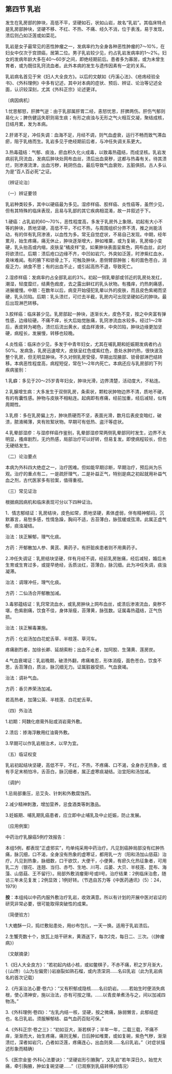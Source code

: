 ## 第四节 乳岩

发生在乳房部的肿块，高低不平，坚硬如石，状如山岩，故名“乳岩”。其临床特点是乳房部肿块，坚硬不移、不红、不热、不痛、经久不消，位于表浅，易于发现，溃后则凸如泛莲或如菜花。

乳岩是女子最常见的恶性肿瘤之一，发病率约为全身各种恶性肿瘤的7〜10%，在妇女中仅次于宫颈癌，居第二位。男子乳岩较少见，约占乳岩发病率的1〜2%。妇女的发病年龄大多在40〜60岁之间，即绝经期前后。患者多为寡居，或为未曾生育者，或为既往乳窍流血者。此外本病的发生与遗传因素有一定的关系。

乳岩病名首见于宋《妇人大全良方》。以后的文献如《丹溪心法》、《疮疡经验全书》、《外科理例》中多有记述，其中对本病的症状、预后、辨证、论治等记述全面，认识较深刻，尤其《外科正宗》论述更详。

〔病因病机〕

1.忧思郁怒，肝脾气逆：由于乳部属肝胃二经，恚怒忧思，肝脾两伤。肝伤气郁则易化火；脾伤健运失职则易生痰；有形之痰浊与无形之气火相互交凝，聚结成核，日结月累，发为本病。

2.肝肾不足，冲任失调：血海不足，月经不调，则气血虚衰，运行不畅而致气滞血瘀，阻于乳络而生。乳岩多见于绝经期前后者，与冲任失调关系更大。

3.热毒蕴结：气郁、痰浊，瘀血积久化火成毒，以致毒热蕴结，而成坚核。乳岩发病前乳窍流血，发病后肿块处网布血丝，溃后出血臭秽，这都与热毒有关。待其溃烂，则渗液流津，出血污秽，耗阴伤血，最后导致气血衰败，五脏俱损。古人多认为是“百人百必死”之证。

〔辨证论治〕

（一）辨证要领

乳岩种类较多，其中以硬癌最为多见。湿疹样癌、胶样癌、炎性癌等，虽然少见，但有其特殊的临床表现，且易与乳部的其它疾病相混淆，故一并叙述于下。

1.硬癌：占乳岩的60〜70%，恶性程度高，多发于乳房外上象限。初起有大小不等的肿块，质地坚硬，高低不平，不红不热，与周围组织分界不清，推之尚能活动，有的伴有乳窍渗液，以血性为多。常无自觉症状，不易自己发现。中期，经年累月，始生疼痛，痛无休止，肿块逐渐增大，肿如堆粟，或为复碗，乳房缩小变硬，乳头抬高或内缩，皮肤呈“橘皮样”变。如果肿块表面呈紫色，网布血丝，此时将欲溃烂。后期：溃后疮口边缘不齐，中凹如岩穴，外突如泛莲，时渗紫红血水，臭味难闻。有的腋下和锁骨上下，可触及肿块，患侧臂部肿胀；有的面色苍白，消瘦乏力，纳食不思；有的出血不止，或引起高热不退，导致死亡。

2.湿疹样癌：发病率约占全部乳岩的3%。初起一侧乳晕部或邻近的乳房处发红，潮湿，轻度糜烂，结黄色痂皮，去之露出鲜红的乳头状物。有搔痒，灼热刺痛感，进展缓慢。中期：在数年以后，病变开始侵犯乳晕以外的皮肤，而且皮色紫褐而坚硬，乳头凹陷。后期：乳头溃烂，可烂去半截，乳房内可出现坚硬如石的肿块。最后出现淋巴转移。

3.胶样癌：临床甚少见。乳房部起一肿块，逐渐长大，皮色不变，按之中央富有弹性感，边缘较硬。不痛不痒，长大后始觉胀痛，乳窍渗流血水较多。经过1〜2年后，表皮转为褐色，溃烂后流出黄水，或血样液体，中央凹陷，肿块边缘更加坚硬，病程长，发展慢，转移也较晚。

4.炎性癌：临床亦少见，多发于中青年妇女，尤其在哺乳期和妊娠期发病者约占50%。发病急，乳房迅速增大，皮肤呈红色或紫红色，患处水肿灼热，很快波及整个乳房，但无明显肿块。不久对侧乳房受侵，早期出现腋部、锁骨部淋巴结转移。本病恶性程度高，病程短促，常在1〜2年内死亡。本病还应与乳房部的下列疾病鉴别：

1.乳癖：多见于20〜25岁青年妇女，肿块光滑，边界清楚，活动度大，不粘连。

2.乳腺增生病：大多发生于双侧乳房，条索状，颗粒状肿物边界不清，质地不硬，有的有囊性感。肿物与皮肤不相粘连。起病即有疼痛，经前加重，经后减轻，似有周期性。

3.乳痨：多在乳房偏上方，肿块质硬而不坚，表面光滑，数月后表皮变暗红，破溃，脓液稀薄，夹有败絮状物。早期可有低热、盗汗等症状。

4.乳晕部湿疹：与湿疹样癌作鉴别，乳晕部湿疹常两侧乳晕部同时发生，边界不太明显，搔痒剧烈，无灼热感，局部治疗可以好转，但易复发。即使病程较长，但也无硬结发生。

（二）论治要点

本病为外科四大绝症之一，治疗困难。但如能早期诊断，早期治疗，预后尚为乐观。治疗的重点有二，一是疏肝理气，二是补益正气，特别是病之初起就用补益气血之剂，古代医家多有验案，值得重视。

（三）常见证治

根据病因病机和临床表现可分以下四种证治。

1．情志郁结证：乳房结块，皮色如常，质地坚硬，素体虚弱，伴有精神郁闷，沉默寡言，易愁多感，性情急躁，胸闷不适，舌苔薄白，脉弦缓或弦滑。此属正虚气郁，痰浊凝结。

治法：扶正解郁，理气化痰。

方药：开郁散加人参、黄芪、黄药子。有肝脏疾患者则不用黄药子。

2.冲任失调证：乳房结块坚硬，伴有月经不调，经前乳房胀痛，经后减轻，婚后未生育或生育过多，或提早绝经，舌质淡红，苔薄白，脉沉细。此为冲任失调，痰浊凝滞。

治法：调理冲任，理气化痰。

方药：二仙汤合开郁散加减。

3.毒邪蕴结证：乳窍常流血水，或乳房肿块上网布血丝，或溃后渗液流血，臭秽不堪，色紫剧痛，饮食不佳，身体渐瘦，苔薄黄，脉弦数。证属毒热蕴结，正气伤损。

治法：扶正解毒兼施。

方药：化岩汤加白花蛇舌草、半枝莲、草河车。

疼痛剧烈者，加徐长卿、延胡索粉；出血不止者，加阿胶、生蒲黄、莲房炭。

4.气血衰竭证：乳岩晚期，破溃外翻，疼痛难忍，形体消瘦，面色苍白，饮食不思，舌苔薄白，质淡，脉沉细无力。证属脏器受损，气血衰竭。

治法：调补气血。

方药：香贝养荣汤加减。

若高热者，加蒲公英、半枝莲、白花蛇舌草。

（四）外治法

1.初期：阿魏化痞膏外贴或消岩膏外敷。

2.溃后：掺海浮散用红油膏外敷。

3.早期可以作乳岩根治术，以早为宜。

（五）临证权变

乳岩初起结块坚硬，高低不平，不红，不热，不疼痛、口不渴，全身亦无热象，或有手足末梢怕冷，舌苔白，脉沉细者，属正虚寒痰凝结。治宜阳和汤加减。

〔调护〕

1.忌局部重压，忌艾灸、针刺和外敷腐蚀药。

2.减少精神刺激，增加营养，忌食酒类等刺激品。

3.妊娠期、哺乳期乳癌患者，应立即中止哺乳及中止妊娠，防止发展。

〔应用例案〕

中药治疗乳腺癌5例疗效报告：

本组5例，都表现“正虚邪实”，均单纯采用中药治疗。凡见到癌肿局部没有红肿热痛，脉沉细，口不渴，全身没有热象的虚寒证，都用乳一方（阳和汤加山慈菇）治疗。凡见到热象，脉细数，口干欲饮，大便干，小便黄，有瘀久化热征象者，可用乳二方（银花、连翘、当归、赤芍、生地、川芎、瓜蒌、大贝、半枝莲、昆布、海藻、山慈菇、王不留行）。局部外敷消瘤膏Ⅰ号或Ⅱ号。治疗结果：2例临床治愈，随访三年未见复发；2例显效；1例好转。（节选自苏力等《中医药通讯》（5）：24，1979）

**按**：本组纯以中药内服外敷治疗乳岩，收效满意。所以有计划的开展中医对岩证的研究非常必要，很可能取得突破性的成果。

〔简便验方〕

1.大蟾酥一只，捣烂敷贴患处，用纱布包扎，一天一换。适用于乳岩溃后。

2.生蟹壳数十个，放瓦上焙干研末，黄酒送下，每次2克，每日二、三次。（《肿瘤病》）

〔文献摘录〕

1.《妇人大全良方》：“若初起内结小核，或如鳖棋子，不赤不痛，积之岁月渐大，{（山馋）（山为左偏旁）}岩崩裂如熟石榴，或内溃深洞……名曰乳岩（此为乳岩病名的首次记载）

2.《丹溪治法心要·卷六》：“又有积郁成隐核……名曰奶岩。……若始生时便消失病根，使心清神安，施以治法，亦有可按之理。……以青皮单煮汤与之，间以加减四物汤。”

3.《外科理例·卷四》：“左乳内结一核，坚硬，按之微痛，脉弱懒言，此郁结症也，名日乳岩。须服解郁结、益气血药百贴可保。”

4.《外科正宗·卷之三》：“初如豆大，渐若棋子；半年一年，二载三载，不痛不痒，渐渐而大，始生疼痛，痛则无解，日后肿如堆栗，或如复碗，紫色气秽，渐渐溃烂，深者如岩穴，凸者如泛莲，疼痛连心，出血则臭……名曰乳岩。”（对症状描述形象而精确）

5.《医宗金鉴·外科心法要诀》：“坚硬岩形引腋胸”，又乳岩“若年深日久，始觉大痛，牵引胸腋，肿如复碗坚硬……”（已观察到乳癌转移的情况）
